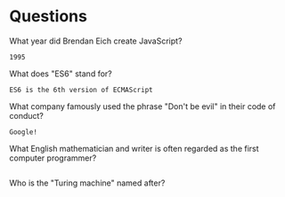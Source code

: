 # Questions

What year did Brendan Eich create JavaScript?

```
1995

```

What does "ES6" stand for?

```
ES6 is the 6th version of ECMAScript
```

What company famously used the phrase "Don't be evil" in their code of conduct?

```
Google!
```

What English mathematician and writer is often regarded as the first computer programmer?

```

```

Who is the "Turing machine" named after?

```

```
